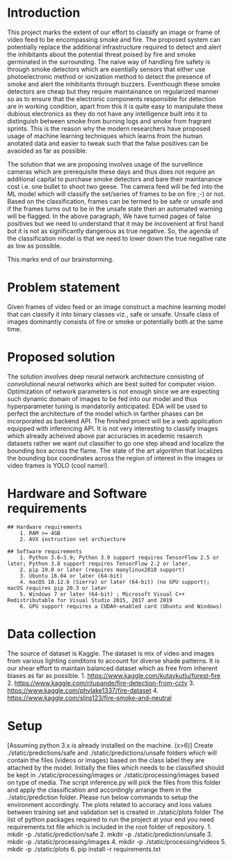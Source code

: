 # Introduction
This project marks the extent of our effort to classify an image or frame of video feed to be encompassing smoke and fire. The proposed system can potentially replace the additional infrastructure required to detect and alert the inhibitants about the potential threat poised by fire and smoke germinated in the surrounding. The naive way of handling fire safety is through smoke detectors which are esentially sensors that either use photoelectronic method or ionization method to detect the presence of smoke and alert the inhibitants through buzzers. Eventhough these smoke detectors are cheap but they require maintainance on regularized manner so as to ensure that the electronic components responsible for detection are in working condition, apart from this it is quite easy to manipulate these dubious electronics as they do not have any intelligence built into it to distinguish between smoke from burning logs and smoke from fragrant sprints. This is the reason why the modern researchers have proposed usage of machine learning techniques which learns from the human anotated data and easier to tweak such that the false positives can be avaoided as far as possible. 

The solution that we are proposing involves usage of the survellince cameras which are prerequisite these days and thus does not require an additional capital to purchase smoke detectors and bare their maintanance cost i.e. one bullet to shoot two geese. The camera feed will be fed into the ML model which will classify the set/series of frames to be on fire ;-) or not. Based on the classification, frames can be termed to be safe or unsafe and if the frames turns out to be in the unsafe state then an automated warning will be flagged. In the above paragraph, We have turned pages of false positives but we need to understand that it may be incovenient at first hand but it is not as significantly dangerous as true negative. So, the agenda of the classification model is that we need to lower down the true negative rate as low as possible.  

This marks end of our brainstorming. 

# Problem statement
Given frames of video feed or an image construct a machine learning model that can classify it into binary classes viz., safe or unsafe. Unsafe class of images dominantly consists of fire or smoke or potentially both at the same time.

# Proposed solution
The solution involves deep neural network architecture consisting of convolutional neural networks which are best suited for computer vision. Optimization of network parameters is not enough since we are expecting such dynamic domain of images to be fed into our model and thus hyperparameter tuning is mandatorily anticipated. EDA will be used to perfect the architecture of the model which in farther phases can be incorporated as backend API. The finished proect will be a web application equipped with inferencing API. It is not very interesting to classify images which already acheived above par accuracies in acedemic resaerch datasets rather we want out classifier to go one step ahead and localize the bounding box across the flame. The state of the art algorithm that localizes the bounding box coordinates across the region of interest in the images or video frames is YOLO (cool name!).    

# Hardware and Software requirements
	## Hardware requirements
		1. RAM >= 4GB
		2. AVX instruction set archiecture

	## Software requirements
		1. Python 3.6–3.9; Python 3.9 support requires TensorFlow 2.5 or later; Python 3.8 support requires TensorFlow 2.2 or later.
		2. pip 19.0 or later (requires manylinux2010 support)
		3. Ubuntu 16.04 or later (64-bit)
		4. macOS 10.12.6 (Sierra) or later (64-bit) (no GPU support); macOS requires pip 20.3 or later
		5. Windows 7 or later (64-bit) ; Microsoft Visual C++ Redistributable for Visual Studio 2015, 2017 and 2019
		6. GPU support requires a CUDA®-enabled card (Ubuntu and Windows)


# Data collection
The source of dataset is Kaggle. The dataset is mix of video and images from various lighting conditons to account for diverse shade patterns. It is our shear effort to maintain balanced dataset which as free from inherent biases as far as possible.
	1. https://www.kaggle.com/kutaykutlu/forest-fire
	2. https://www.kaggle.com/ritupande/fire-detection-from-cctv
	3. https://www.kaggle.com/phylake1337/fire-dataset
	4. https://www.kaggle.com/slirq123/fire-smoke-and-neutral
# Setup
[Assuming python 3.x is already installed on the machine. (x>6)]
Create ./static/predictions/safe and ./static/predictions/unsafe folders which will contain the files (videos or images) based on the class label they are attached by the model. Initially the files which needs to be classified should be kept in ./static/processing/images or ./static/processing/images based on type of media. The script inference.py will pick the files from this folder and apply the classification and accordingly arrange them in the ./static/prediction folder.
Please run below commands to setup the environment accordingly.
The plots related to accuracy and loss values between training set and validation set is created in ./static/plots folder
The list of python packages required to run the project at your end you need requirements.txt file which is included in the root folder of repository.
	1. mkdir -p ./static/prediction/safe
	2. mkdir -p ./static/prediction/unsafe
	3. mkdir -p ./static/processing/images
	4. mkdir -p ./static/processing/videos
	5. mkdir -p ./static/plots
	6. pip install -r requirements.txt
